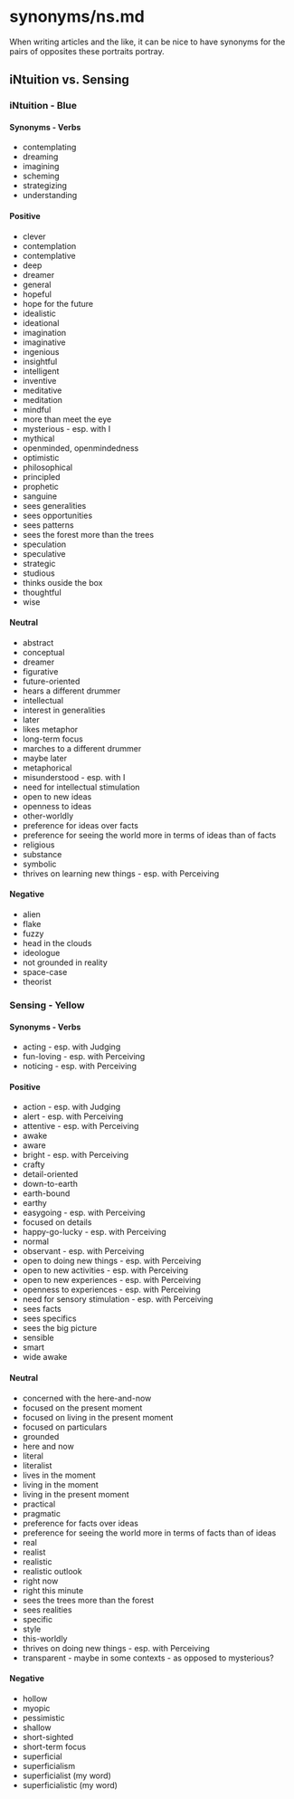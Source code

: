 
# synonyms/ns.md

When writing articles and the like, it can be nice to have synonyms for the pairs of opposites
these portraits portray.


## iNtuition vs. Sensing

### iNtuition - Blue

#### Synonyms - Verbs
- contemplating
- dreaming
- imagining
- scheming
- strategizing
- understanding

#### Positive
- clever
- contemplation
- contemplative
- deep
- dreamer
- general
- hopeful
- hope for the future
- idealistic
- ideational
- imagination
- imaginative
- ingenious
- insightful
- intelligent
- inventive
- meditative
- meditation
- mindful
- more than meet the eye
- mysterious - esp. with I
- mythical
- openminded, openmindedness
- optimistic
- philosophical
- principled
- prophetic
- sanguine
- sees generalities
- sees opportunities
- sees patterns
- sees the forest more than the trees
- speculation
- speculative
- strategic
- studious
- thinks ouside the box
- thoughtful
- wise

#### Neutral
- abstract
- conceptual
- dreamer
- figurative
- future-oriented
- hears a different drummer
- intellectual
- interest in generalities
- later
- likes metaphor
- long-term focus
- marches to a different drummer
- maybe later
- metaphorical
- misunderstood - esp. with I
- need for intellectual stimulation
- open to new ideas
- openness to ideas
- other-worldly
- preference for ideas over facts
- preference for seeing the world more in terms of ideas than of facts
- religious
- substance
- symbolic
- thrives on learning new things - esp. with Perceiving

#### Negative
- alien
- flake
- fuzzy
- head in the clouds
- ideologue
- not grounded in reality
- space-case
- theorist


### Sensing - Yellow

#### Synonyms - Verbs
- acting - esp. with Judging
- fun-loving - esp. with Perceiving
- noticing - esp. with Perceiving

#### Positive
- action - esp. with Judging
- alert - esp. with Perceiving
- attentive - esp. with Perceiving
- awake
- aware
- bright - esp. with Perceiving
- crafty
- detail-oriented
- down-to-earth
- earth-bound
- earthy
- easygoing - esp. with Perceiving
- focused on details
- happy-go-lucky - esp. with Perceiving
- normal
- observant - esp. with Perceiving
- open to doing new things - esp. with Perceiving
- open to new activities - esp. with Perceiving
- open to new experiences - esp. with Perceiving
- openness to experiences - esp. with Perceiving
- need for sensory stimulation - esp. with Perceiving
- sees facts
- sees specifics
- sees the big picture
- sensible
- smart
- wide awake

#### Neutral
- concerned with the here-and-now
- focused on the present moment
- focused on living in the present moment
- focused on particulars
- grounded
- here and now
- literal
- literalist
- lives in the moment
- living in the moment
- living in the present moment
- practical
- pragmatic
- preference for facts over ideas
- preference for seeing the world more in terms of facts than of ideas
- real
- realist
- realistic
- realistic outlook
- right now
- right this minute
- sees the trees more than the forest
- sees realities
- specific
- style
- this-worldly
- thrives on doing new things - esp. with Perceiving
- transparent - maybe in some contexts - as opposed to mysterious?

#### Negative
- hollow
- myopic
- pessimistic
- shallow
- short-sighted
- short-term focus
- superficial
- superficialism
- superficialist (my word)
- superficialistic (my word)


